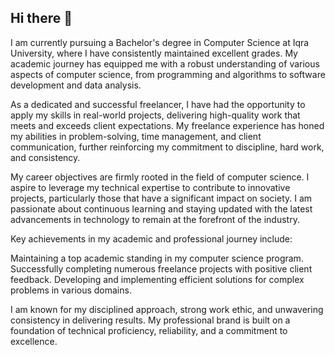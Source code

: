 ## Hi there 👋

I am currently pursuing a Bachelor's degree in Computer Science at Iqra University, where I have consistently maintained excellent grades. My academic journey has equipped me with a robust understanding of various aspects of computer science, from programming and algorithms to software development and data analysis.

As a dedicated and successful freelancer, I have had the opportunity to apply my skills in real-world projects, delivering high-quality work that meets and exceeds client expectations. My freelance experience has honed my abilities in problem-solving, time management, and client communication, further reinforcing my commitment to discipline, hard work, and consistency.

My career objectives are firmly rooted in the field of computer science. I aspire to leverage my technical expertise to contribute to innovative projects, particularly those that have a significant impact on society. I am passionate about continuous learning and staying updated with the latest advancements in technology to remain at the forefront of the industry.

Key achievements in my academic and professional journey include:

Maintaining a top academic standing in my computer science program.
Successfully completing numerous freelance projects with positive client feedback.
Developing and implementing efficient solutions for complex problems in various domains.

I am known for my disciplined approach, strong work ethic, and unwavering consistency in delivering results. My professional brand is built on a foundation of technical proficiency, reliability, and a commitment to excellence.
